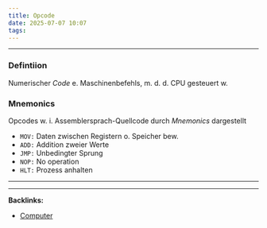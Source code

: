 ```yaml
---
title: Opcode
date: 2025-07-07 10:07
tags: 
---
```


----

### Defintiion 
Numerischer *Code* e. Maschinenbefehls, m. d. d. CPU gesteuert w.

### Mnemonics 
Opcodes w. i. Assemblersprach-Quellcode durch *Mnemonics* dargestellt

- `MOV:` Daten zwischen Registern o. Speicher bew.
- `ADD:` Addition zweier Werte
- `JMP:` Unbedingter Sprung
- `NOP:` No operation
- `HLT:` Prozess anhalten





----

----
**Backlinks:**
- [Computer](/computer)
